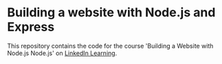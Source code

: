 # Building a website with Node.js and Express

This repository contains the code for the course 'Building a Website with Node.js Node.js' on [LinkedIn Learning](https://www.linkedin.com/learning/building-a-website-with-node-js-and-express-js-3).